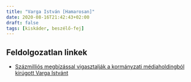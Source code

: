 ```yaml
---
title: "Varga István [Hamarosan]"
date: 2020-08-16T21:42:43+02:00
draft: false
tags: [kiskáder, beszélő-fej]
---
```


## Feldolgozatlan linkek

- [Százmilliós megbízással vigasztalják a kormányzati médiaholdingból kirúgott Varga Istvánt](https://444.hu/2020/03/10/szazmillios-megbizassal-vigasztaljak-a-kormanyzati-mediaholdingbol-kirugott-varga-istvan)
